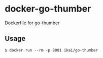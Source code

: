 # docker-go-thumber
Dockerfile for go-thumber

## Usage

    $ docker run --rm -p 8081 ikai/go-thumber
